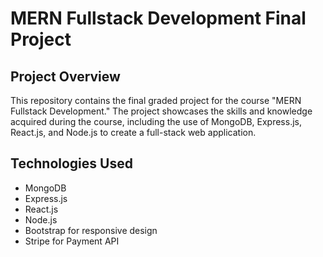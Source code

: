 # MERN Fullstack Development Final Project

## Project Overview

This repository contains the final graded project for the course "MERN Fullstack Development." The project showcases the skills and knowledge acquired during the course, including the use of MongoDB, Express.js, React.js, and Node.js to create a full-stack web application.
## Technologies Used

- MongoDB
- Express.js
- React.js
- Node.js
- Bootstrap for responsive design
- Stripe for Payment API
